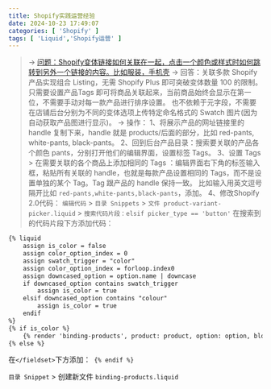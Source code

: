 ```yaml
---
title: Shopify实践运营经验
date: 2024-10-23 17:49:07
categories: [ 'Shopify' ]
tags: [ 'Liquid','Shopify运营' ]
---
```


> ->
> [问题：Shopify变体链接如何关联在一起，点击一个颜色或样式时如何跳转到另外一个链接的内容。比如服装，手机壳]()
> ->
> 回答：关联多款 Shopify 产品实现组合 Listing，无需 Shopify Plus 即可突破变体数量 100 的限制。
> 只需要设置产品Tags 即可将商品关联起来，当前商品始终会显示在第一位，不需要手动对每一款产品进行排序设置。
> 也不依赖于元字段，不需要在店铺后台分别为不同的变体选项上传特定命名格式的 Swatch 图片(因为自动获取产品图进行显示)。
> ->
> 操作：
> 1、将展示产品的网址链接里的 handle 复制下来，handle 就是 products/后面的部分，比如 red-pants, white-pants, black-pants。
> 2、回到后台产品目录：搜索要关联的产品各个颜色 pants，分别打开他们的编辑界面，设置标签 Tags。
> 3、设置 Tags >
> 在需要关联的各个商品上添加相同的 Tags ：编辑界面右下角的标签输入框，粘贴所有关联的 handle，也就是每款产品设置相同的 Tags，而不是设置单独的某个 Tag。Tag 跟产品的 handle 保持一致。
> 比如输入用英文逗号隔开比如 `red-pants,white-pants,black-pants`，添加。
> 4、修改Shopify 2.0代码：
> `编辑代码` > `目录 Snippets` > `文件 product-variant-picker.liquid` > `搜索代码片段：elsif picker_type == 'button'`
> 在搜索到的代码片段下方添加代码：
```html
{% liquid
    assign is_color = false
    assign color_option_index = 0
    assign swatch_trigger = "color"
    assign color_option_index = forloop.index0
    assign downcased_option = option.name | downcase
    if downcased_option contains swatch_trigger
        assign is_color = true
    elsif downcased_option contains "colour"
        assign is_color = true
    endif
%}
{% if is_color %}
    {% render 'binding-products', product: product, option: option, block: block, is_color: is_color, color_option_index: color_option_index %}
{% else %}
```
在`</fieldset>`下方添加：` {% endif %}`

`目录 Snippet` > 创建新文件 `binding-products.liquid`




























